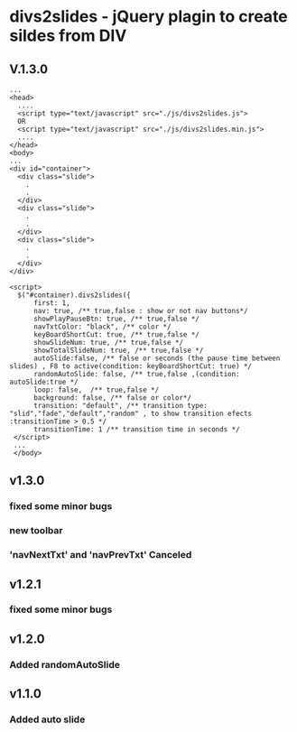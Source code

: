 # divs2slides - jQuery plagin to create sildes from DIV
## V.1.3.0
```
...
<head>
  ....
  <script type="text/javascript" src="./js/divs2slides.js">
  OR
  <script type="text/javascript" src="./js/divs2slides.min.js">
  ....
</head>
<body>
...
<div id="container">
  <div class="slide">
    .
    .
  </div>
  <div class="slide">
    .
    .
  </div>
  <div class="slide">
    .
    .
  </div>
</div>

<script>
  $("#container).divs2slides({
      first: 1,
      nav: true, /** true,false : show or not nav buttons*/
      showPlayPauseBtn: true, /** true,false */
      navTxtColor: "black", /** color */
      keyBoardShortCut: true, /** true,false */
      showSlideNum: true, /** true,false */
      showTotalSlideNum: true, /** true,false */
      autoSlide:false, /** false or seconds (the pause time between slides) , F8 to active(condition: keyBoardShortCut: true) */
      randomAutoSlide: false, /** true,false ,(condition: autoSlide:true */ 
      loop: false,  /** true,false */
      background: false, /** false or color*/
      transition: "default", /** transition type: "slid","fade","default","random" , to show transition efects :transitionTime > 0.5 */
      transitionTime: 1 /** transition time in seconds */
 </script>
 ...
 </body>
```

## v1.3.0
### fixed some minor bugs
### new toolbar
### 'navNextTxt' and 'navPrevTxt' Canceled 
## v1.2.1
### fixed some minor bugs
## v1.2.0
### Added randomAutoSlide
## v1.1.0
### Added auto slide
